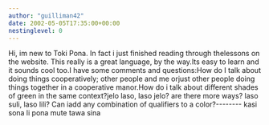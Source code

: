 ```yaml
---
author: "guilliman42"
date: 2002-05-05T17:35:00+00:00
nestinglevel: 0
---
```

Hi, im new to Toki Pona. In fact i just finished reading through thelessons on the website. This really is a great language, by the way.Its easy to learn and it sounds cool too.I have some comments and questions:How do I talk about doing things cooperatively; other people and me orjust other people doing things together in a cooperative manor.How do i talk about different shades of green in the same context?jelo laso, laso jelo? are there more ways? laso suli, laso lili? Can iadd any combination of qualifiers to a color?--------
kasi sona li pona mute tawa sina